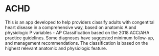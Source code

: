 # ACHD
This is an app developed to help providers classify adults with congentital heart disease in a comprehensive way, based on anatomic A and physiologic P variables - AP Classification based on the 2018 ACC/AHA practice guidelines. 
Some diagnoses have suggested minimum follow-up, and management recommendations. The classification is based on the highest relevant anatomic and physiologic feature.
